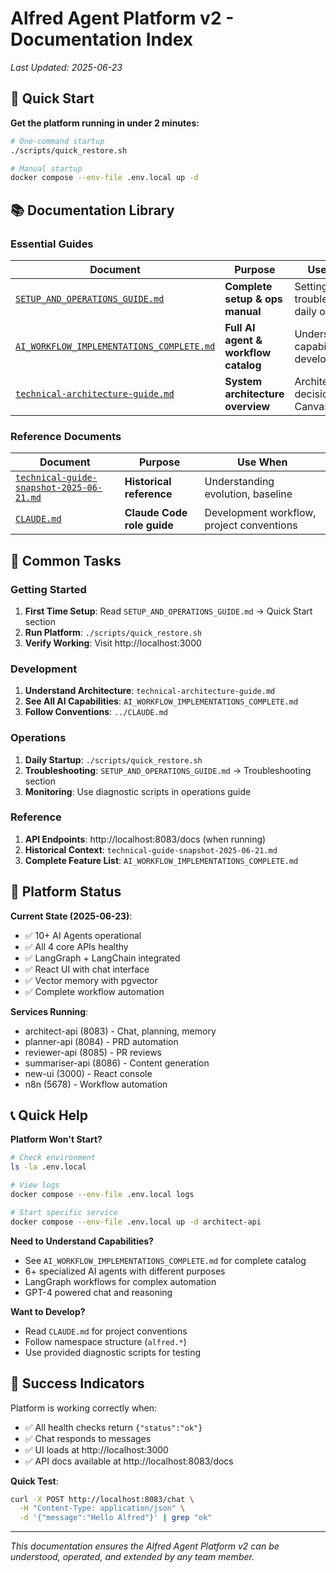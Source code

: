 # Alfred Agent Platform v2 - Documentation Index

*Last Updated: 2025-06-23*

## 🚀 Quick Start

**Get the platform running in under 2 minutes:**
```bash
# One-command startup
./scripts/quick_restore.sh

# Manual startup
docker compose --env-file .env.local up -d
```

## 📚 Documentation Library

### **Essential Guides**
| Document | Purpose | Use When |
|----------|---------|----------|
| [`SETUP_AND_OPERATIONS_GUIDE.md`](SETUP_AND_OPERATIONS_GUIDE.md) | **Complete setup & ops manual** | Setting up, troubleshooting, daily ops |
| [`AI_WORKFLOW_IMPLEMENTATIONS_COMPLETE.md`](AI_WORKFLOW_IMPLEMENTATIONS_COMPLETE.md) | **Full AI agent & workflow catalog** | Understanding capabilities, development |
| [`technical-architecture-guide.md`](technical-architecture-guide.md) | **System architecture overview** | Architecture decisions, Canvas sync |

### **Reference Documents**
| Document | Purpose | Use When |
|----------|---------|----------|
| [`technical-guide-snapshot-2025-06-21.md`](technical-guide-snapshot-2025-06-21.md) | **Historical reference** | Understanding evolution, baseline |
| [`CLAUDE.md`](../CLAUDE.md) | **Claude Code role guide** | Development workflow, project conventions |

## 🎯 Common Tasks

### **Getting Started**
1. **First Time Setup**: Read `SETUP_AND_OPERATIONS_GUIDE.md` → Quick Start section
2. **Run Platform**: `./scripts/quick_restore.sh`
3. **Verify Working**: Visit http://localhost:3000

### **Development**
1. **Understand Architecture**: `technical-architecture-guide.md`
2. **See All AI Capabilities**: `AI_WORKFLOW_IMPLEMENTATIONS_COMPLETE.md`
3. **Follow Conventions**: `../CLAUDE.md`

### **Operations**
1. **Daily Startup**: `./scripts/quick_restore.sh`
2. **Troubleshooting**: `SETUP_AND_OPERATIONS_GUIDE.md` → Troubleshooting section
3. **Monitoring**: Use diagnostic scripts in operations guide

### **Reference**
1. **API Endpoints**: http://localhost:8083/docs (when running)
2. **Historical Context**: `technical-guide-snapshot-2025-06-21.md`
3. **Complete Feature List**: `AI_WORKFLOW_IMPLEMENTATIONS_COMPLETE.md`

## 🔧 Platform Status

**Current State (2025-06-23)**:
- ✅ 10+ AI Agents operational
- ✅ All 4 core APIs healthy
- ✅ LangGraph + LangChain integrated
- ✅ React UI with chat interface
- ✅ Vector memory with pgvector
- ✅ Complete workflow automation

**Services Running**:
- architect-api (8083) - Chat, planning, memory
- planner-api (8084) - PRD automation  
- reviewer-api (8085) - PR reviews
- summariser-api (8086) - Content generation
- new-ui (3000) - React console
- n8n (5678) - Workflow automation

## 📞 Quick Help

**Platform Won't Start?**
```bash
# Check environment
ls -la .env.local

# View logs
docker compose --env-file .env.local logs

# Start specific service
docker compose --env-file .env.local up -d architect-api
```

**Need to Understand Capabilities?**
- See `AI_WORKFLOW_IMPLEMENTATIONS_COMPLETE.md` for complete catalog
- 6+ specialized AI agents with different purposes
- LangGraph workflows for complex automation
- GPT-4 powered chat and reasoning

**Want to Develop?**
- Read `CLAUDE.md` for project conventions
- Follow namespace structure (`alfred.*`)
- Use provided diagnostic scripts for testing

## 🎉 Success Indicators

Platform is working correctly when:
- ✅ All health checks return `{"status":"ok"}`
- ✅ Chat responds to messages
- ✅ UI loads at http://localhost:3000
- ✅ API docs available at http://localhost:8083/docs

**Quick Test**:
```bash
curl -X POST http://localhost:8083/chat \
  -H "Content-Type: application/json" \
  -d '{"message":"Hello Alfred"}' | grep "ok"
```

---

*This documentation ensures the Alfred Agent Platform v2 can be understood, operated, and extended by any team member.*